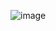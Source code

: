 ![image](https://github.com/praveensagar22/ArthashastraIntelligenceassisment/assets/74481943/b29ad6e6-fdef-4aa4-b15a-fb89af4404b0)
